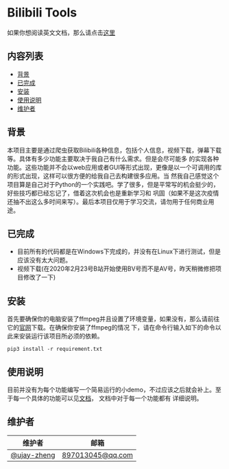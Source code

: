 # Bilibili Tools  

如果你想阅读英文文档，那么请点击[这里](README.md)

## 内容列表
- [背景](#背景)
- [已完成](#已完成)
- [安装](#安装)
- [使用说明](#使用说明)
- [维护者](#维护者)

## 背景   
本项目主要是通过爬虫获取Bilibili各种信息，包括个人信息，视频下载，弹幕下载等。具体有多少功能主要取决于我自己有什么需求。但是会尽可能多
的实现各种功能。这些功能并不会以web应用或者GUI等形式出现，更像是以一个可调用的库的形式出现，这样可以很方便的给我自己去构建很多应用。当
然我自己感觉这个项目算是自己对于Python的一个实践吧。学了很多，但是平常写的机会挺少的，好些技巧都已经忘记了，借着这次机会也是重新学习和
巩固（如果不是这次疫情还抽不出这么多时间来写）。最后本项目仅用于学习交流，请勿用于任何商业用途。

## 已完成    
* 目前所有的代码都是在Windows下完成的，并没有在Linux下进行测试，但是应该没有太大问题。   
* 视频下载(在2020年2月23号B站开始使用BV号而不是AV号，昨天稍微修把项目修改了一下)

## 安装   
首先要确保你的电脑安装了ffmpeg并且设置了环境变量，如果没有，那么请前往它的[官网](http://ffmpeg.org/)下载。在确保你安装了ffmpeg的情况
下，请在命令行输入如下的命令以此来安装运行该项目所必须的依赖。   
```
pip3 install -r requirement.txt
```   

## 使用说明   
目前并没有为每个功能编写一个简易运行的小demo，不过应该之后就会补上。至于每一个具体的功能可以见[文档](docs)， 文档中对于每一个功能都有
详细说明。   

## 维护者    
| 维护者                                         | 邮箱                                                        |
| --------------------------------------------- | ------------------------------------------------------------ |
|[@ujay-zheng](https://github.com/ujay-zheng)   | 897013045@qq.com|
